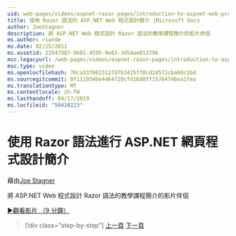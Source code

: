 ```yaml
---
uid: web-pages/videos/aspnet-razor-pages/introduction-to-aspnet-web-programming-using-the-razor-syntax
title: 使用 Razor 語法的 ASP.NET Web 程式設計簡介 |Microsoft Docs
author: JoeStagner
description: 將 ASP.NET Web 程式設計 Razor 語法的教學課程簡介的影片伴侶
ms.author: riande
ms.date: 02/25/2011
ms.assetid: 22947987-9b02-4595-9e83-3d54ae013796
msc.legacyurl: /web-pages/videos/aspnet-razor-pages/introduction-to-aspnet-web-programming-using-the-razor-syntax
msc.type: video
ms.openlocfilehash: 70ca3370623117d7b3415ff8cd24572cba60c3bd
ms.sourcegitcommit: 0f1119340e4464720cfd16d0ff15764746ea1fea
ms.translationtype: MT
ms.contentlocale: zh-TW
ms.lasthandoff: 04/17/2019
ms.locfileid: "59410223"
---
```

# <a name="introduction-to-aspnet-web-programming-using-the-razor-syntax"></a>使用 Razor 語法進行 ASP.NET 網頁程式設計簡介

藉由[Joe Stagner](https://github.com/JoeStagner)

將 ASP.NET Web 程式設計 Razor 語法的教學課程簡介的影片伴侶

[&#9654;觀看影片 （9 分鐘）](https://channel9.msdn.com/Blogs/ASP-NET-Site-Videos/introduction-to-aspnet-web-programming-using-the-razor-syntax)

> [!div class="step-by-step"]
> [上一頁](getting-started-with-webmatrix-and-aspnet-web-pages.md)
> [下一頁](creating-a-consistent-look-part-1.md)

